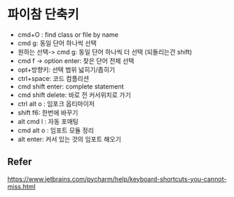 # 파이참 단축키
- cmd+O : find class or file by name
- cmd g: 동일 단어 하나씩 선택
- 원하는 선택-> cmd g: 동일 단어 하나씩 더 선택 (되돌리는건 shift)
- cmd f -> option enter: 찾은 단어 전체 선택
- opt+방향키: 선택 범위 넓히기/좁히기
- ctrl+space: 코드 컴플리션
- cmd shift enter: complete statement
- cmd shift delete: 바로 전 커서위치로 가기
- ctrl alt o : 임포크 옵티마이저
- shift f6: 한번에 바꾸기 
- alt cmd l : 자동 포매팅
- cmd alt o : 임포트 모듈 정리
- alt enter: 커서 있는 것의 임포트 해오기 

## Refer
https://www.jetbrains.com/pycharm/help/keyboard-shortcuts-you-cannot-miss.html
